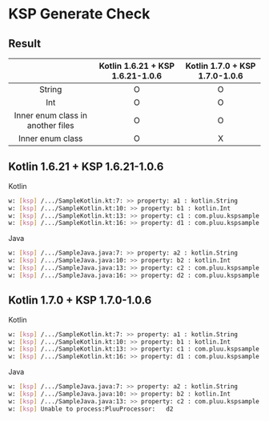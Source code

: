 # KSP Generate Check

## Result

|                                   | Kotlin 1.6.21 + KSP 1.6.21-1.0.6 | Kotlin 1.7.0 + KSP 1.7.0-1.0.6 |
| :-------------------------------: | :------------------------------: | :----------------------------: |
|              String               |                O                 |               O                |
|                Int                |                O                 |               O                |
| Inner enum class in another files |                O                 |               O                |
|         Inner enum class          |                O                 |               X                |

## Kotlin 1.6.21 + KSP 1.6.21-1.0.6

Kotlin

```bash
w: [ksp] /.../SampleKotlin.kt:7: >> property: a1 : kotlin.String
w: [ksp] /.../SampleKotlin.kt:10: >> property: b1 : kotlin.Int
w: [ksp] /.../SampleKotlin.kt:13: >> property: c1 : com.pluu.kspsample.Sample2.SampleEnum
w: [ksp] /.../SampleKotlin.kt:16: >> property: d1 : com.pluu.kspsample.SampleKotlin.Type
```

Java

```bash
w: [ksp] /.../SampleJava.java:7: >> property: a2 : kotlin.String
w: [ksp] /.../SampleJava.java:10: >> property: b2 : kotlin.Int
w: [ksp] /.../SampleJava.java:13: >> property: c2 : com.pluu.kspsample.Sample2.SampleEnum
w: [ksp] /.../SampleJava.java:16: >> property: d2 : com.pluu.kspsample.SampleJava.Type
```

## Kotlin 1.7.0 + KSP 1.7.0-1.0.6

Kotlin

```bash
w: [ksp] /.../SampleKotlin.kt:7: >> property: a1 : kotlin.String
w: [ksp] /.../SampleKotlin.kt:10: >> property: b1 : kotlin.Int
w: [ksp] /.../SampleKotlin.kt:13: >> property: c1 : com.pluu.kspsample.Sample2.SampleEnum
w: [ksp] /.../SampleKotlin.kt:16: >> property: d1 : com.pluu.kspsample.SampleKotlin.Type
```

Java

```bash
w: [ksp] /.../SampleJava.java:7: >> property: a2 : kotlin.String
w: [ksp] /.../SampleJava.java:10: >> property: b2 : kotlin.Int
w: [ksp] /.../SampleJava.java:13: >> property: c2 : com.pluu.kspsample.Sample2.SampleEnum
w: [ksp] Unable to process:PluuProcessor:   d2
```